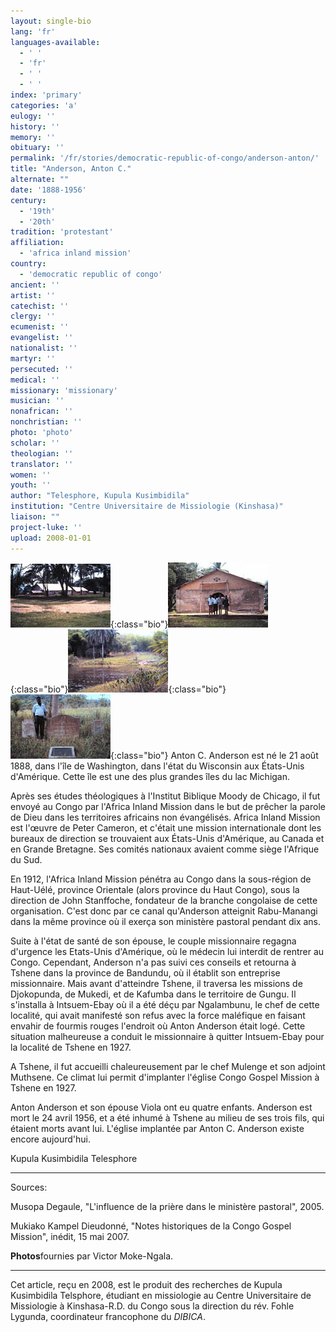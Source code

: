 ```yaml
---
layout: single-bio
lang: 'fr'
languages-available:
  - ' '
  - 'fr'
  - ' '
  - ' '
index: 'primary'
categories: 'a'
eulogy: ''
history: ''
memory: ''
obituary: ''
permalink: '/fr/stories/democratic-republic-of-congo/anderson-anton/'
title: "Anderson, Anton C."
alternate: ""
date: '1888-1956'
century:
  - '19th'
  - '20th'
tradition: 'protestant'
affiliation:
  - 'africa inland mission'
country:
  - 'democratic republic of congo'
ancient: ''
artist: ''
catechist: ''
clergy: ''
ecumenist: ''
evangelist: ''
nationalist: ''
martyr: ''
persecuted: ''
medical: ''
missionary: 'missionary'
musician: ''
nonafrican: ''
nonchristian: ''
photo: 'photo'
scholar: ''
theologian: ''
translator: ''
women: ''
youth: ''
author: "Telesphore, Kupula Kusimbidila"
institution: "Centre Universitaire de Missiologie (Kinshasa)"
liaison: ""
project-luke: ''
upload: 2008-01-01
---
```


![image](/images/bio-pics/demrepcongo/anderson-anton/anton-andersen--maison-small.jpg){:class="bio"}![image](/images/bio-pics/demrepcongo/anderson-anton/Eglise-de-Ntsene-1985-small.jpg){:class="bio"}![image](/images/bio-pics/demrepcongo/anderson-anton/Etang-de-Ntsene-1985-small.jpg){:class="bio"}![image](/images/bio-pics/demrepcongo/anderson-anton/Anton-Andersen--tombe-small.jpg){:class="bio"} Anton C. Anderson est né le 21 août 1888, dans l'île de Washington, dans l'état du Wisconsin aux États-Unis d'Amérique. Cette île est une des plus grandes îles du lac Michigan.

Après ses études théologiques à l'Institut Biblique Moody de Chicago, il fut envoyé au Congo par l'Africa Inland Mission dans  le but de prêcher la parole de Dieu dans les territoires africains non évangélisés. Africa Inland Mission est l'œuvre de Peter Cameron, et c'était une mission internationale dont les bureaux de direction se trouvaient aux États-Unis d'Amérique, au Canada et en Grande Bretagne. Ses comités nationaux avaient comme siège l'Afrique du Sud.

En 1912, l'Africa Inland Mission pénétra au Congo dans la sous-région de Haut-Uélé, province Orientale (alors province du Haut Congo), sous la direction de John Stanffoche, fondateur de la branche congolaise de cette organisation. C'est donc par ce canal qu'Anderson atteignit Rabu-Manangi dans la même province où il exerça son ministère pastoral pendant dix ans.

Suite à l'état de santé de son épouse, le couple missionnaire regagna d'urgence les Etats-Unis d'Amérique, où le médecin lui interdit de rentrer au Congo. Cependant, Anderson n'a pas suivi ces conseils et retourna à Tshene dans la province de Bandundu, où il établit son entreprise missionnaire. Mais avant d'atteindre Tshene, il traversa les missions de Djokopunda, de Mukedi, et de Kafumba dans le territoire de Gungu. Il s'installa à Intsuem-Ebay où il a été déçu par Ngalambunu, le chef de cette localité, qui avait manifesté son refus avec la force maléfique en faisant envahir de fourmis rouges l'endroit où Anton Anderson était logé. Cette situation malheureuse a conduit le missionnaire à quitter Intsuem-Ebay pour la localité de Tshene en 1927.

A Tshene, il fut accueilli chaleureusement par le chef Mulenge et son adjoint Muthsene. Ce climat lui permit d'implanter l'église Congo Gospel Mission à Tshene en 1927.

Anton Anderson et son épouse Viola ont eu quatre enfants. Anderson est mort le 24 avril 1956, et a été inhumé à Tshene au milieu de ses trois fils, qui étaient morts avant lui. L'église implantée par Anton C. Anderson existe encore aujourd'hui.

Kupula Kusimbidila Telesphore

---

Sources:

Musopa Degaule, "L'influence de la prière dans le ministère pastoral", 2005.

Mukiako Kampel Dieudonné, "Notes historiques de la Congo Gospel Mission", inédit, 15 mai 2007.

**Photos**fournies par Victor Moke-Ngala.

---

Cet article, reçu en 2008, est le produit des recherches de Kupula Kusimbidila Telsphore, étudiant en missiologie au Centre Universitaire de Missiologie à  Kinshasa-R.D. du Congo sous la direction du rév. Fohle Lygunda, coordinateur francophone du *DIBICA*.
